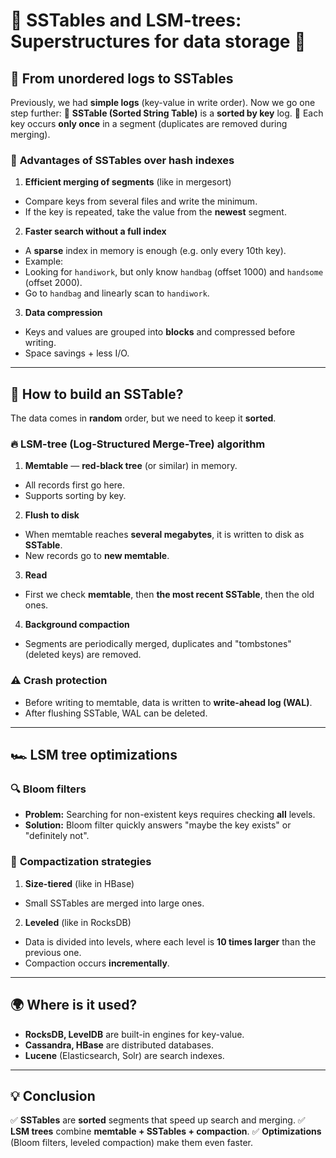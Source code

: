 # 🌟 **SSTables and LSM-trees: Superstructures for data storage** 🌟

## 📜 **From unordered logs to SSTables**
Previously, we had **simple logs** (key-value in write order). Now we go one step further:
🔹 **SSTable (Sorted String Table)** is a **sorted by key** log.
🔹 Each key occurs **only once** in a segment (duplicates are removed during merging).

### 🎯 **Advantages of SSTables over hash indexes**
1. **Efficient merging of segments** (like in mergesort)
- Compare keys from several files and write the minimum.
- If the key is repeated, take the value from the **newest** segment.

2. **Faster search without a full index**
- A **sparse** index in memory is enough (e.g. only every 10th key).
- Example:
- Looking for `handiwork`, but only know `handbag` (offset 1000) and `handsome` (offset 2000).
- Go to `handbag` and linearly scan to `handiwork`.

3. **Data compression**
- Keys and values are grouped into **blocks** and compressed before writing.
- Space savings + less I/O.

---

## 🌳 **How to build an SSTable?**
The data comes in **random** order, but we need to keep it **sorted**.

### 🔥 **LSM-tree (Log-Structured Merge-Tree) algorithm**
1. **Memtable** — **red-black tree** (or similar) in memory.
- All records first go here.
- Supports sorting by key.

2. **Flush to disk**
- When memtable reaches **several megabytes**, it is written to disk as **SSTable**.
- New records go to **new memtable**.

3. **Read**
- First we check **memtable**, then **the most recent SSTable**, then the old ones.

4. **Background compaction**
- Segments are periodically merged, duplicates and "tombstones" (deleted keys) are removed.

### ⚠️ **Crash protection**
- Before writing to memtable, data is written to **write-ahead log (WAL)**.
- After flushing SSTable, WAL can be deleted.

---

## 🏎️ **LSM tree optimizations**

### 🔍 **Bloom filters**
- **Problem:** Searching for non-existent keys requires checking **all** levels.
- **Solution:** Bloom filter quickly answers "maybe the key exists" or "definitely not".

### 🔄 **Compactization strategies**
1. **Size-tiered** (like in HBase)
- Small SSTables are merged into large ones.
2. **Leveled** (like in RocksDB)
- Data is divided into levels, where each level is **10 times larger** than the previous one.
- Compaction occurs **incrementally**.

---

## 🌍 **Where is it used?**
- **RocksDB, LevelDB** are built-in engines for key-value.
- **Cassandra, HBase** are distributed databases.
- **Lucene** (Elasticsearch, Solr) are search indexes.

---

## 💡 **Conclusion**
✅ **SSTables** are **sorted** segments that speed up search and merging.
✅ **LSM trees** combine **memtable + SSTables + compaction**.
✅ **Optimizations** (Bloom filters, leveled compaction) make them even faster.

